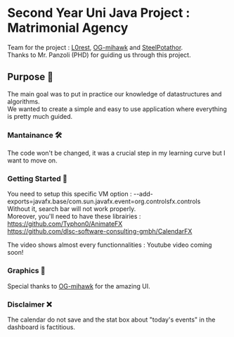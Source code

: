
# Second Year Uni Java Project : Matrimonial Agency

Team for the project : [L0rest](https://github.com/L0rest), [OG-mihawk](https://github.com/OG-Mihawk) and [SteelPotathor](https://github.com/SteelPotathor).  
Thanks to Mr. Panzoli (PHD) for guiding us through this project.

## Purpose :gem:

The main goal was to put in practice our knowledge of datastructures and algorithms.  
We wanted to create a simple and easy to use application where everything is pretty much guided.

### Mantainance 🛠

The code won't be changed, it was a crucial step in my learning curve but I want to move on.

### Getting Started :beginner:

You need to setup this specific VM option : --add-exports=javafx.base/com.sun.javafx.event=org.controlsfx.controls  
Without it, search bar will not work properly.  
Moreover, you'll need to have these librairies :  
https://github.com/Typhon0/AnimateFX  
https://github.com/dlsc-software-consulting-gmbh/CalendarFX  

The video shows almost every functionnalities : Youtube video coming soon!

### Graphics :art:

Special thanks to [OG-mihawk](https://github.com/OG-Mihawk) for the amazing UI.

### Disclaimer :x:

The calendar do not save and the stat box about "today's events" in the dashboard is factitious.
